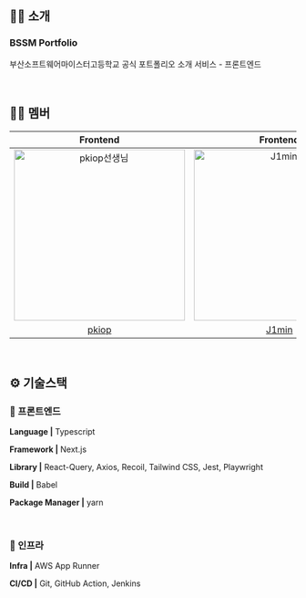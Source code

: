 ## 🤜🏻 소개
### BSSM Portfolio
부산소프트웨어마이스터고등학교 공식 포트폴리오 소개 서비스 - 프론트엔드

<br/>

## 🙌🏻 멤버

|                                         Frontend                                         |                                          Frontend                                           |
| :--------------------------------------------------------------------------------------: | :----------------------------------------------------------------------------------------: 
| <img src="https://avatars.githubusercontent.com/u/34783156?v=4" width=300px alt="pkiop선생님"/> | <img src="https://avatars.githubusercontent.com/u/80014454?v=4" width=300px alt="J1min"/> | 
|                            [pkiop](https://github.com/pkiop)                             |                    [J1min](https://github.com/j1min)                |

<br/>

## ⚙️ 기술스택

### 🧷 프론트엔드

**Language |** Typescript

**Framework |** Next.js

**Library |** React-Query, Axios, Recoil, Tailwind CSS, Jest, Playwright

**Build |** Babel

**Package Manager |** yarn


<br/>

### 🧷 인프라

**Infra |** AWS App Runner

**CI/CD |** Git, GitHub Action, Jenkins
  
<br />
